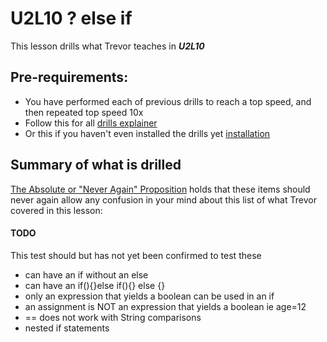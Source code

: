 # U2L10 ? else if

This lesson drills what Trevor teaches in _**U2L10**_

## Pre-requirements:

- You have performed each of previous drills to reach a top speed, and then repeated top speed 10x
- Follow this for all  [drills explainer](/docs/drills/explainer/)
- Or this if you haven't even installed the drills yet [installation](/docs/drills/install/)

## Summary of what is drilled

[The Absolute or "Never Again" Proposition](/docs/drills/explainer/#the-absolute-or-never-again-proposition/) holds that these items should never again allow any confusion in your mind about this list of what Trevor covered in this lesson:

#### TODO 

This test should but has not yet been confirmed to test these 


- can have an if without an else
- can have an if(){}else if(){} else {}
- only an expression that yields a boolean can be used in an if
- an assignment is NOT an expression that yields a boolean ie age=12
- == does not work with String comparisons
- nested if statements
